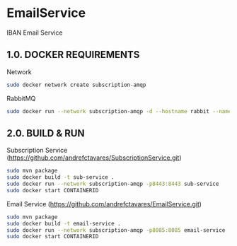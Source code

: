 # EmailService
IBAN Email Service

## 1.0.	DOCKER REQUIREMENTS

Network

```bash
sudo docker network create subscription-amqp
```

RabbitMQ

```bash
sudo docker run --network subscription-amqp -d --hostname rabbit --name rabbit -p 8080:15672 -p 5672:5672 -p 25676:25676 rabbitmq:3-management
```

## 2.0.	BUILD & RUN

Subscription Service (https://github.com/andrefctavares/SubscriptionService.git)

```bash
sudo mvn package
sudo docker build -t sub-service .
sudo docker run --network subscription-amqp -p8443:8443 sub-service
sudo docker start CONTAINERID
```

Email Service (https://github.com/andrefctavares/EmailService.git)

```bash
sudo mvn package
sudo docker build -t email-service .
sudo docker run --network subscription-amqp -p8085:8085 email-service
sudo docker start CONTAINERID
```

